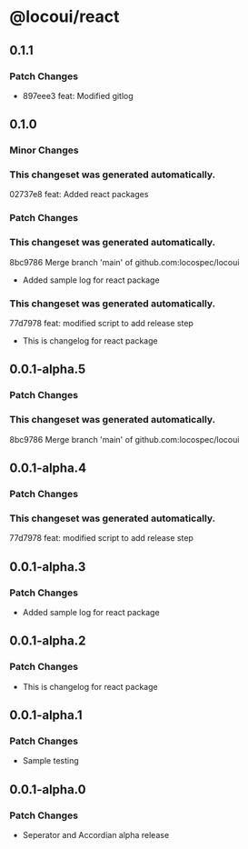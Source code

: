 # @locoui/react

## 0.1.1

### Patch Changes

- 897eee3 feat: Modified gitlog

## 0.1.0

### Minor Changes

### This changeset was generated automatically.

02737e8 feat: Added react packages

### Patch Changes

### This changeset was generated automatically.

8bc9786 Merge branch 'main' of github.com:locospec/locoui

- Added sample log for react package

### This changeset was generated automatically.

77d7978 feat: modified script to add release step

- This is changelog for react package

## 0.0.1-alpha.5

### Patch Changes

### This changeset was generated automatically.

8bc9786 Merge branch 'main' of github.com:locospec/locoui

## 0.0.1-alpha.4

### Patch Changes

### This changeset was generated automatically.

77d7978 feat: modified script to add release step

## 0.0.1-alpha.3

### Patch Changes

- Added sample log for react package

## 0.0.1-alpha.2

### Patch Changes

- This is changelog for react package

## 0.0.1-alpha.1

### Patch Changes

- Sample testing

## 0.0.1-alpha.0

### Patch Changes

- Seperator and Accordian alpha release
